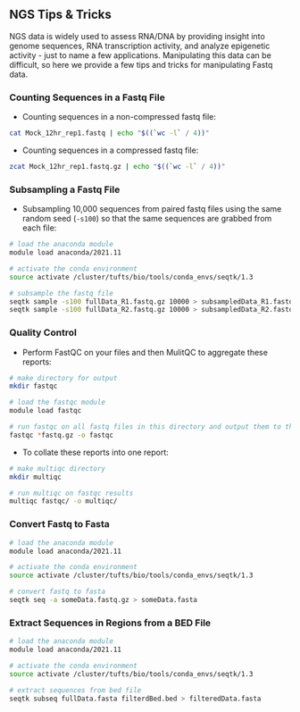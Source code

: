 ## NGS Tips & Tricks

NGS data is widely used to assess RNA/DNA by providing insight into genome sequences, RNA transcription activity, and analyze epigenetic activity -  just to name a few applications. Manipulating this data can be difficult, so here we provide a few tips and tricks for manipulating Fastq data. 

### Counting Sequences in a Fastq File

- Counting sequences in a non-compressed fastq file:

```bash
cat Mock_12hr_rep1.fastq | echo "$((`wc -l` / 4))"
```

- Counting sequences in a compressed fastq file:

```bash
zcat Mock_12hr_rep1.fastq.gz | echo "$((`wc -l` / 4))"
```


### Subsampling a Fastq File


- Subsampling 10,000 sequences from paired fastq files using the same random seed (`-s100`) so that the same sequences are grabbed from each file:


```bash
# load the anaconda module
module load anaconda/2021.11

# activate the conda environment
source activate /cluster/tufts/bio/tools/conda_envs/seqtk/1.3

# subsample the fastq file
seqtk sample -s100 fullData_R1.fastq.gz 10000 > subsampledData_R1.fastq.gz
seqtk sample -s100 fullData_R2.fastq.gz 10000 > subsampledData_R2.fastq.gz
```

### Quality Control

- Perform FastQC on your files and then MulitQC to aggregate these reports:
    
```bash
# make directory for output
mkdir fastqc

# load the fastqc module
module load fastqc

# run fastqc on all fastq files in this directory and output them to the fastqc directory
fastqc *fastq.gz -o fastqc
```

- To collate these reports into one report:
    
```bash
# make multiqc directory
mkdir multiqc

# run multiqc on fastqc results
multiqc fastqc/ -o multiqc/
```

### Convert Fastq to Fasta

```bash
# load the anaconda module
module load anaconda/2021.11

# activate the conda environment
source activate /cluster/tufts/bio/tools/conda_envs/seqtk/1.3

# convert fastq to fasta
seqtk seq -a someData.fastq.gz > someData.fasta
```

### Extract Sequences in Regions from a BED File


```bash
# load the anaconda module
module load anaconda/2021.11

# activate the conda environment
source activate /cluster/tufts/bio/tools/conda_envs/seqtk/1.3

# extract sequences from bed file
seqtk subseq fullData.fasta filterdBed.bed > filteredData.fasta
```
